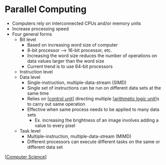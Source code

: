 # Parallel Computing

- Computers rely on interconnected CPUs and/or memory units
- Increase processing speed
- Four general forms
  - Bit level
    - Based on increasing word size of computer
    - 8-bit processor --> 16-bit processor, etc.
    - Increasing the word size reduces the number of operations on data values larger than the word size
    - Current trend is to use 64-bit processors
  - Instruction level
  - Data level
    - Single-instruction, multiple-data-stream (SIMD)
    - Single set of instructions can be run on different data sets at the same time
    - Relies on [[control unit]] directing multiple [[arithmetic logic unit]]s to carry out same operation
    - Effective when same process needs to be applied to many data sets
      - Ex. increasing the brightness of an image involves adding a value to every pixel
  - Task level
    - Multiple-instruction, multiple-data-stream (MIMD)
    - Different processors can execute different tasks on the same or different data set

[[Computer Science]]

[//begin]: # "Autogenerated link references for markdown compatibility"
[control unit]: control-unit "Control Unit"
[arithmetic logic unit]: arithmetic-logic-unit "Arithmetic Logic Unit"
[Computer Science]: computer-science "Computer Science"
[//end]: # "Autogenerated link references"
